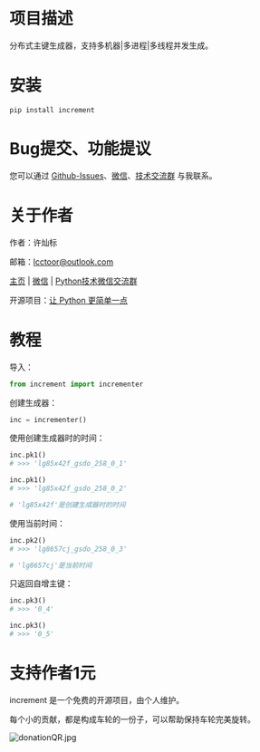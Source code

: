 # 项目描述

分布式主键生成器，支持多机器|多进程|多线程并发生成。

# 安装

```
pip install increment
```

# Bug提交、功能提议

您可以通过 [Github-Issues](https://github.com/lcctoor/lccpy/issues)、[微信](https://raw.githubusercontent.com/lcctoor/me/main/author/WeChatQR.jpg)、[技术交流群](https://raw.githubusercontent.com/lcctoor/me/main/ExchangeGroup/PythonTecQR.jpg) 与我联系。

# 关于作者

作者：许灿标

邮箱：lcctoor@outlook.com

[主页](https://github.com/lcctoor/me/blob/main/home.md) | [微信](https://raw.githubusercontent.com/lcctoor/me/main/author/WeChatQR.jpg) | [Python技术微信交流群](https://raw.githubusercontent.com/lcctoor/me/main/ExchangeGroup/PythonTecQR.jpg)

开源项目：[让 Python 更简单一点](https://github.com/lcctoor/lccpy#readme)

# 教程

导入：

```python
from increment import incrementer
```

创建生成器：

```python
inc = incrementer()
```

使用创建生成器时的时间：

```python
inc.pk1()
# >>> 'lg85x42f_gsdo_258_0_1'

inc.pk1()
# >>> 'lg85x42f_gsdo_258_0_2'

# 'lg85x42f'是创建生成器时的时间
```

使用当前时间：

```python
inc.pk2()
# >>> 'lg8657cj_gsdo_258_0_3'

# 'lg8657cj'是当前时间
```

只返回自增主键：

```python
inc.pk3()
# >>> '0_4'

inc.pk3()
# >>> '0_5'
```

# 支持作者1元

increment 是一个免费的开源项目，由个人维护。

每个小的贡献，都是构成车轮的一份子，可以帮助保持车轮完美旋转。

![donationQR.jpg](https://raw.githubusercontent.com/lcctoor/me/main/donation/donationQR_1rmb_200_200.jpg)
